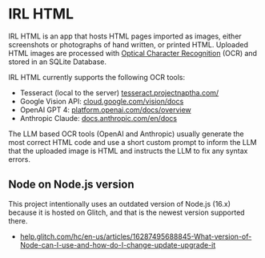 # IRL HTML

IRL HTML is an app that hosts HTML pages imported as images, either screenshots or photographs of hand written, or printed HTML. Uploaded HTML images are processed with [Optical Character Recognition](https://help.glitch.com/hc/en-us/articles/16287495688845-What-version-of-Node-can-I-use-and-how-do-I-change-update-upgrade-it) (OCR) and stored in an SQLite Database.

IRL HTML currently supports the following OCR tools:

- Tesseract (local to the server) [tesseract.projectnaptha.com/](https://tesseract.projectnaptha.com/)
- Google Vision API: [cloud.google.com/vision/docs](https://cloud.google.com/vision/docs)
- OpenAI GPT 4: [platform.openai.com/docs/overview](https://platform.openai.com/docs/overview)
- Anthropic Claude: [docs.anthropic.com/en/docs](https://docs.anthropic.com/en/docs)

The LLM based OCR tools (OpenAI and Anthropic) usually generate the most correct HTML code and use a short custom prompt to inform the LLM that the uploaded image is HTML and instructs the LLM to fix any syntax errors.

## Node on Node.js version

This project intentionally uses an outdated version of Node.js (16.x) because it is hosted on Glitch, and that is the newest version supported there.

- [help.glitch.com/hc/en-us/articles/16287495688845-What-version-of-Node-can-I-use-and-how-do-I-change-update-upgrade-it](https://help.glitch.com/hc/en-us/articles/16287495688845-What-version-of-Node-can-I-use-and-how-do-I-change-update-upgrade-it)
